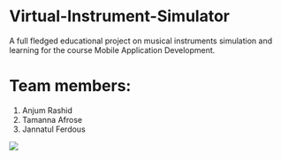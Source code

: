 # Virtual-Instrument-Simulator
A full fledged educational project on musical instruments simulation and learning for the course Mobile Application Development.

# Team members:
1. Anjum Rashid
2. Tamanna Afrose
3. Jannatul Ferdous

![](demoGif.gif)
